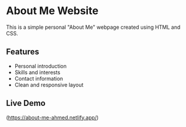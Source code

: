 # About Me Website

This is a simple personal "About Me" webpage created using HTML and CSS.

## Features

- Personal introduction
- Skills and interests
- Contact information
- Clean and responsive layout

## Live Demo

(https://about-me-ahmed.netlify.app/)
